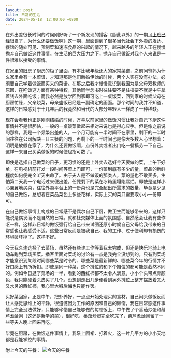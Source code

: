 ```yaml
---
layout: post
title: 日常的生活
date: 2024-05-18  12:00:00 +0800
---
```

在外出差很长时间的时候刚好听了一个新发现的播客《厨此以外》的一期[《上班已经很累了，为什么还要做饭啊》](https://www.xiaoyuzhoufm.com/episode/662dd92c5fb33c1b2b0b16bf)这一期，里面谈到了很多当代社会下外卖的发达、餐馆的随处可见、预制菜和速冻食品的兴起的情况下，越来越多的年轻人正在慢慢抛弃自己做饭这件事情。在生活的巨大压力之下，抛弃自己做饭对我个人来说是一件很难以接受的事情。

在家里的旧房子厨房的柜子里面，有本比我年级还大的家常菜谱，之前问爸妈为什么家里会有一本菜谱，才知道那是他们新婚伊始的时候，两个人实在没有办法，必须要自己学着做饭而买来的菜谱。在那之后我才慢慢意识到我因为是父母双教师的原因，在吃饭这方面有某种特权，其他同学念书时往往要不是住校要不就是中午拿着钱去外面吃饭；而我必然是放学回到家即可吃上一桌饭菜，回到家的时候父母在厨房忙碌，父亲烧菜，母亲盛饭已经是一副确定的画面。那个时间的我并不知道，这样的日常感对于十几年后的我竟然和当代的大部分年轻人一样成了一种稀缺。

现在会看我也正是刚刚结婚的时候，万幸以前家里的做饭习惯让我对自己下厨这件事情并不是很胆怯，一般的一桌饭菜做起来相对来说也是得心应手。但是像之前说的那样，我是一个频繁出差的人，一个月可能有一半时间不在家里，剩下的一半时间往往在公司解决一日三餐的问题，再剩下的一半时间也是像大多数人心里想着：明明是放假在家了，为什么还要做饭啊，点份外卖或者出门吃一餐犒劳一下自己。这样一来自己买菜做饭的时候便屈指可数了。

即使是选择自己做菜的日子，更习惯的还是上外卖去选好今天要做的菜，上午下好单，在电视机前打发一段时间等菜上门即可，一份菜到底有多少的量，菜品的新鲜程度如何便完全听天由命了。由于夫人是不做饭的那类人，菜的量也不敢买多，生怕第二天我一个电话过来便出差，任凭剩下的菜在冰箱里塌陷腐烂。即使是这样小心翼翼地买菜，往往外卖平台上的一份菜也是完全超出所需求的数量，毕竟是少见的自己做饭，总想着在菜品菜色上多些花样，实际上买的菜只需要取小小一份即可。

在自己做饭事情上构成的日常感不是偶尔自己下厨，做卫生而能够带来的，这样只能说是偶发而不是自然的日常。就和社交媒体上面的氛围感、自然感会让我有些作呕一样，这样非日常的做饭强行给自己带来试图还原小时候自己父母给我带来的日常感也让我感受不适。这些日常反而是被我自己、我的工作、过于便利却有损伤的环境破坏掉了。这样不好。

今天我久违选择了去菜场，虽然还有些许工作等着我去完成，但还是快乐地骑上电动车跑到菜场买菜。播客里面对菜场的讨论有一点是我完全没想到的，只有到菜场才能意识到某段时间哪些菜是时令的、哪些菜是最新鲜的、哪些菜今年的行情并不好口感上有所折扣。即使是同一种菜，这个摊位的和下个摊位的都可能是截然不同的。例如今日逛了菜场的一半，看到的西红柿都不太令人满意，小小个头带点青颜色，我只能硬着头皮买了几个。没想到走出几步便看到另外摊位上整齐摆放着又大又水灵的西红柿，我心里大喊后悔也只能作罢。

买好菜回家，正是中午，把虾养好，一点点开始处理买的食材，自己闷头做饭反而让人感觉思维上的平静，很遗憾因为工作的原因和自己的懒惰，我在日常感这件事情上完全没法做好，只能够珍惜自己能够做的每顿饭上，中午做了个番茄炒蛋和葫芦煮蛤蜊（这还是新学的菜），很好吃，番茄炒蛋完全吃完了，葫芦煮蛤蜊留了一些等夫人晚上回来再吃。

毕竟在厨房，在做饭这件事情上，我系上围裙、打着火，这一片几平方的小小天地都是我能掌控的事情。

附上今天的午餐：
![今天的午餐](https://img2.imgtp.com/2024/05/18/Hcy4zXuu.JPEG)

